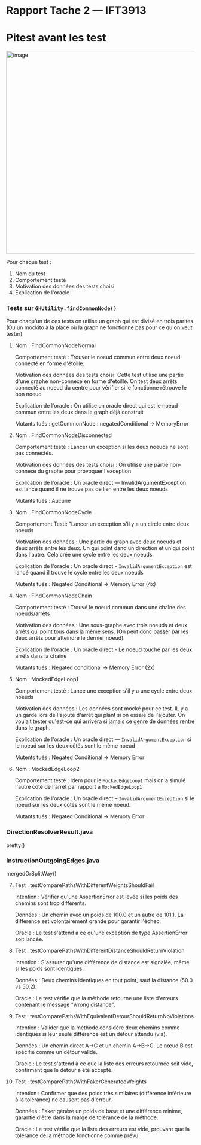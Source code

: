 # Rapport Tache 2 — IFT3913


# Pitest avant les test 
<img width="1455" height="541" alt="image" src="https://github.com/user-attachments/assets/8f164901-586d-4a5e-b4b2-cfb6a7fa2e1b" />


Pour chaque test : 
1. Nom du test
2. Comportement testé
3. Motivation des données des tests choisi
4. Explication de l'oracle 

### Tests sur `GHUtility.findCommonNode()`

Pour chaqu'un de ces tests on utilise un graph qui est divisé en trois
parites. (Ou un mockito à la place où la graph ne fonctionne pas pour
ce qu'on veut tester)

1. Nom : FindCommonNodeNormal

   Comportement testé : Trouver le noeud commun entre deux noeud
   connecté en forme d'étoille. 

   Motivation des données des tests choisi: Cette test utilise une partie
d'une graphe non-connexe en forme d'étoille. On test deux arrêts connecté
au noeud du centre pour vérifier si le fonctionne rétrouve le bon noeud

   Explication de l'oracle : On utilise un oracle direct qui est le noeud
commun entre les deux dans le graph déjà construit

   Mutants tués : getCommonNode : negatedConditional -> MemoryError

2. Nom : FindCommonNodeDisconnected

   Comportement testé : Lancer un exception si les deux noeuds ne sont
pas connectés.

   Motivation des données des tests choisi : On utilise une partie non-connexe
du graphe pour provoquer l'exception

   Explication de l'oracle : Un oracle direct — InvalidArgumentException est lancé
quand il ne trouve pas de lien entre les deux noeuds

   Mutants tués : Aucune

3. Nom : FindCommonNodeCycle

   Comportement Testé "Lancer un exception s'il y a un circle entre deux noeuds

   Motivation des données : Une partie du graph avec deux noeuds et deux arrêts
   entre les deux. Un qui point dand un direction et un qui point dans l'autre.
   Cela crée une cycle entre les deux noeuds.

   Explication de l'oracle : Un oracle direct - `InvalidArgumentException` est
   lancé quand il trouve le cycle entre les deux noeuds

   Mutents tués : Negated Conditional -> Memory Error (4x)
4. Nom : FindCommonNodeChain
   
   Comportement testé : Trouvé le noeud commun dans une chaîne des noeuds/arrêts
   
   Motivation des données : Une sous-graphe avec trois noeuds et deux arrêts qui point
   tous dans la même sens. (On peut donc passer par les deux arrêts pour atteindre le 
   dernier noeud).

   Explication de l'oracle : Un oracle direct - Le noeud touché par les deux arrêts dans
   la chaîne 

   Mutants tués : Negated conditional -> Memory Error (2x)

5. Nom : MockedEdgeLoop1

   Comportement testé : Lance une exception s'il y a une cycle entre deux noeuds

   Motivation des données : Les données sont mocké pour ce test. IL y a un garde
   lors de l'ajoute d'arrêt qui plant si on essaie de l'ajouter. On voulait tester
   qu'est-ce qui arrivera si jamais ce genre de données rentre dans le graph. 

   Explication de l'oracle : Un oracle direct — `InvalidArgumentException` si le
   noeud sur les deux côtés sont le même noeud

   Mutents tués : Negated Conditional -> Memory Error

6. Nom : MockedEdgeLoop2
   
   Comportement testé : Idem pour le `MockedEdgeLoop1` mais on a simulé l'autre côté 
   de l'arrêt par rapport à `MockedEdgeLoop1`

   Explication de l'oracle : Un oracle direct – `InvalidArgumentException` si le
   noeud sur les deux côtés sont le même noeud. 

   Mutants tués : Negated Conditional -> Memory Error

### DirectionResolverResult.java
pretty()

### InstructionOutgoingEdges.java
mergedOrSplitWay()


7. Test : testComparePathsWithDifferentWeightsShouldFail

   Intention : Vérifier qu'une AssertionError est levée si les poids des chemins sont trop différents.
   
    Données : Un chemin avec un poids de 100.0 et un autre de 101.1. La différence est volontairement grande pour garantir l'échec.
   
    Oracle : Le test s'attend à ce qu'une exception de type AssertionError soit lancée.
   
8. Test : testComparePathsWithDifferentDistanceShouldReturnViolation
   
    Intention : S'assurer qu'une différence de distance est signalée, même si les poids sont identiques.
   
    Données : Deux chemins identiques en tout point, sauf la distance (50.0 vs 50.2).
   
    Oracle : Le test vérifie que la méthode retourne une liste d'erreurs contenant le message "wrong distance".
   
9. Test : testComparePathsWithEquivalentDetourShouldReturnNoViolations
 
    Intention : Valider que la méthode considère deux chemins comme identiques si leur seule différence est un détour attendu (via).
    
    Données : Un chemin direct A->C et un chemin A->B->C. Le nœud B est spécifié comme un détour valide.
    
    Oracle : Le test s'attend à ce que la liste des erreurs retournée soit vide, confirmant que le détour a été accepté.
    
10. Test : testComparePathsWithFakerGeneratedWeights

     Intention : Confirmer que des poids très similaires (différence inférieure à la tolérance) ne causent pas d'erreur.
    
    Données : Faker génère un poids de base et une différence minime, garantie d'être dans la marge de tolérance de la méthode.
    
    Oracle : Le test vérifie que la liste des erreurs est vide, prouvant que la tolérance de la méthode fonctionne comme prévu.
